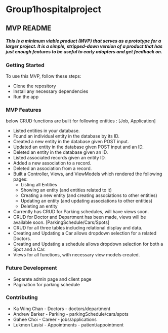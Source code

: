 # Group1hospitalproject

## MVP README
##### This is a minimum viable product (MVP) that serves as a prototype for a larger project. It is a simple, stripped-down version of a product that has just enough features to be useful to early adopters and get feedback on.

### Getting Started
To use this MVP, follow these steps:
- Clone the repository
- Install any necessary dependencies
- Run the app

### MVP Features
below CRUD functions are built for following entities :
[Job, Application]
- Listed entities in your database.
- Found an individual entity in the database by its ID.
- Created a new entity in the database given POST input.
- Updated an entity in the database given POST input and an ID.
- Deleted an entity in the database given an ID.
- Listed associated records given an entity ID.
- Added a new association to a record.
- Deleted an association from a record.
- Built a Controller, Views, and ViewModels which rendered the following pages:
  - Listing all Entities
  - Showing an entity (and entities related to it)
  - Creating a new entity (and creating associations to other entities)
  - Updating an entity (and updating associations to other entities)
  - Deleting an entity
- Currently has CRUD for Parking schedules, will have views soon.
- CRUD for Doctor and Department has been made, views will be available soon.
[ParkingSchedule/Cars/Spots]
- CRUD for all three tables including relational display and data.
- Creating and Updating a Car allows dropdown selection for a related Doctors.
- Creating and Updating a schedule allows dropdown selection for both a Spot and a Car.
- Views for all functions, with necessary view models created.

### Future Development
- Separate admin page and client page
- Pagination for parking schedule

### Contributing
- Ka Wing Chan - Doctors - doctors/department
- Andrew Barker - Parking - parkingSchedule/cars/spots
- Gahee Choi - Career - jobs/applications
- Lukmon Lasisi - Appointments - patient/appointment
